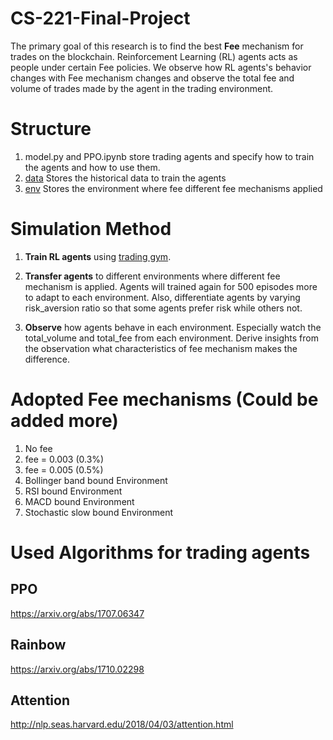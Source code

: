 # CS-221-Final-Project

The primary goal of this research  is to find the best __Fee__ mechanism for trades on the blockchain. Reinforcement Learning (RL) agents acts as people under certain Fee policies. We observe how RL agents's behavior changes with Fee mechanism changes and observe the total fee and volume of trades made by the agent in the trading environment.

# Structure
1.  model.py and PPO.ipynb
    store trading agents and specify how to train the agents and how to use them. 
2. [data](https://github.com/amzoyang/CS-221-Final-Project/blob/master/SampleDataset.ipynb)
    Stores the historical data to train the agents
3. [env](https://github.com/deconlabs/Binanace_trading_simulation/tree/master/env)
    Stores the environment where fee different fee mechanisms applied

# Simulation Method
 1. **Train RL agents** using [trading gym](https://github.com/Yvictor/TradingGym/). 

 2. **Transfer agents** to different environments where different fee mechanism is applied. 
 Agents will trained again for 500 episodes more to adapt to each environment. Also, differentiate agents by varying risk_aversion ratio so that some agents prefer risk while others not.

 3. **Observe** how agents behave in each environment. Especially watch the total_volume and total_fee from each environment. Derive insights from the observation what characteristics of fee mechanism makes the difference.

# Adopted Fee mechanisms (Could be added more)
1. No fee
2. fee = 0.003 (0.3%)
3. fee = 0.005 (0.5%)
4. Bollinger band bound Environment
5. RSI bound Environment
6. MACD bound Environment
7. Stochastic slow bound Environment


# Used Algorithms for trading agents
## PPO
https://arxiv.org/abs/1707.06347
## Rainbow
https://arxiv.org/abs/1710.02298
## Attention
http://nlp.seas.harvard.edu/2018/04/03/attention.html

